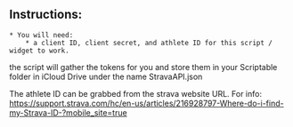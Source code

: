 
## Instructions:

    * You will need:
        * a client ID, client secret, and athlete ID for this script / widget to work.

the script will gather the tokens for you and store them in your Scriptable folder in iCloud Drive under the name StravaAPI.json

The athlete ID can be grabbed from the strava website URL. For info: 
https://support.strava.com/hc/en-us/articles/216928797-Where-do-i-find-my-Strava-ID-?mobile_site=true
